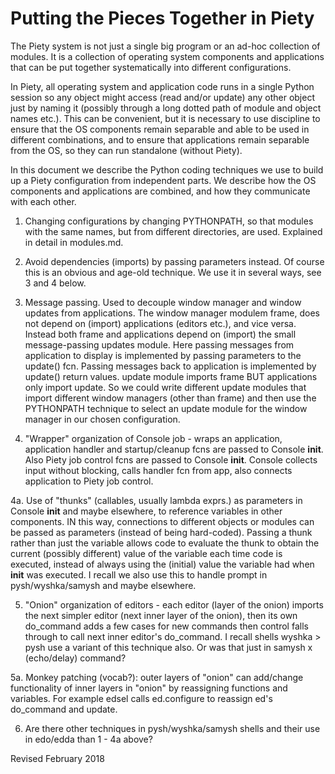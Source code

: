 
Putting the Pieces Together in Piety
====================================

The Piety system is not just a single big program or an ad-hoc
collection of modules.  It is a collection of operating system
components and applications that can be put together systematically
into different configurations.

In Piety, all operating system and application code runs in a single
Python session so any object might access (read and/or update) any
other object just by naming it (possibly through a long dotted path of
module and object names etc.).  This can be convenient, but it is
necessary to use discipline to ensure that the OS components remain
separable and able to be used in different combinations, and to ensure
that applications remain separable from the OS, so they can run
standalone (without Piety).

In this document we describe the Python coding techniques we use to
build up a Piety configuration from independent parts.  We describe
how the OS components and applications are combined, and how they
communicate with each other.

1. Changing configurations by changing PYTHONPATH, so that modules
with the same names, but from different directories, are used.
Explained in detail in modules.md.

2. Avoid dependencies (imports) by passing parameters instead.  Of
course this is an obvious and age-old technique.  We use it in several
ways, see 3 and 4 below.

3. Message passing.  Used to decouple window manager and window
updates from applications.  The window manager modulem frame, does not
depend on (import) applications (editors etc.), and vice versa.
Instead both frame and applications depend on (import) the small
message-passing updates module.  Here passing messages from
application to display is implemented by passing parameters to the
update() fcn.  Passing messages back to application is implemented by
update() return values.  update module imports frame BUT applications
only import update.  So we could write different update modules that
import different window managers (other than frame) and then use the
PYTHONPATH technique to select an update module for the window manager
in our chosen configuration.

4. "Wrapper" organization of Console job - wraps an application,
application handler and startup/cleanup fcns are passed to Console
__init__.  Also Piety job control fcns are passed to Console __init__.
Console collects input without blocking, calls handler fcn from app,
also connects application to Piety job control.

4a. Use of "thunks" (callables, usually lambda exprs.) as parameters
in Console __init__ and maybe elsewhere, to reference variables in
other components.  IN this way, connections to different objects or
modules can be passed as parameters (instead of being hard-coded).
Passing a thunk rather than just the variable allows code to evaluate
the thunk to obtain the current (possibly different) value of the
variable each time code is executed, instead of always using the
(initial) value the variable had when __init__ was executed.  I
recall we also use this to handle prompt in pysh/wyshka/samysh and
maybe elsewhere.

5. "Onion" organization of editors - each editor (layer of the onion)
imports the next simpler editor (next inner layer of the onion), then
its own do_command adds a few cases for new commands then control
falls through to call next inner editor's do_command.  I recall
shells wyshka > pysh use a variant of this technique also.  Or was
that just in samysh x (echo/delay) command?

5a. Monkey patching (vocab?): outer layers of "onion" can add/change
functionality of inner layers in "onion" by reassigning functions and
variables.  For example edsel calls ed.configure to reassign ed's
do_command and update.

6. Are there other techniques in pysh/wyshka/samysh shells and their 
use in edo/edda than 1 - 4a above?

Revised February 2018